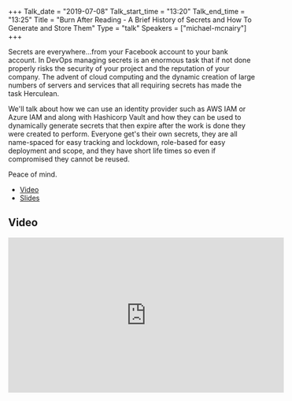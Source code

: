 +++
Talk_date = "2019-07-08"
Talk_start_time = "13:20"
Talk_end_time = "13:25"
Title = "Burn After Reading - A Brief History of Secrets and How To Generate and Store Them"
Type = "talk"
Speakers = ["michael-mcnairy"]
+++

Secrets are everywhere...from your Facebook account to your bank account. In DevOps managing secrets is an enormous task that if not done properly risks the security of your project and the reputation of your company. The advent of cloud computing and the dynamic creation of large numbers of servers and services that all requiring secrets has made the task Herculean.

We'll talk about how we can use an identity provider such as AWS IAM or Azure IAM and along with Hashicorp Vault and how they can be used to dynamically generate secrets that then expire after the work is done they were created to perform. Everyone get's their own secrets, they are all name-spaced for easy tracking and lockdown, role-based for easy deployment and scope, and they have short life times so even if compromised they cannot be reused.

Peace of mind.

* [Video](https://youtu.be/9GIuf6lsExQ)
* [Slides](https://drive.google.com/file/d/1u8n5KLNQ_Ug8BrS3vjC1-uADYrjgNK6P/view?usp=sharing)

## Video

<iframe width="560" height="315" src="https://www.youtube.com/embed/9GIuf6lsExQ" frameborder="0" allow="accelerometer; autoplay; encrypted-media; gyroscope; picture-in-picture" allowfullscreen></iframe>
